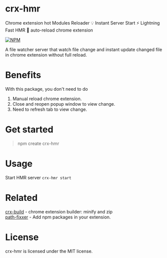 # crx-hmr

Chrome extension hot Modules Reloader
💡 Instant Server Start
⚡️ Lightning Fast HMR
🔄 auto-reload chrome extension

[![NPM](https://nodei.co/npm/crx-hmr.png)](https://nodei.co/npm/crx-hmr/)

A file watcher server that watch file change and instant update changed file in chrome extension without full reload.

# Benefits

With this package, you don't need to do

1. Manual reload chrome extension.
2. Close and reopen popup window to view change.
3. Need to refresh tab to view change.

# Get started

> npm create crx-hmr

# Usage

Start HMR server
`crx-hmr start`

# Related

[crx-build](https://www.npmjs.com/package/crx-build) - chrome extension builder: minify and zip\
[path-fixxer](https://www.npmjs.com/package/path-fixxer) - Add npm packages in your extension.

# License

crx-hmr is licensed under the MIT license.
